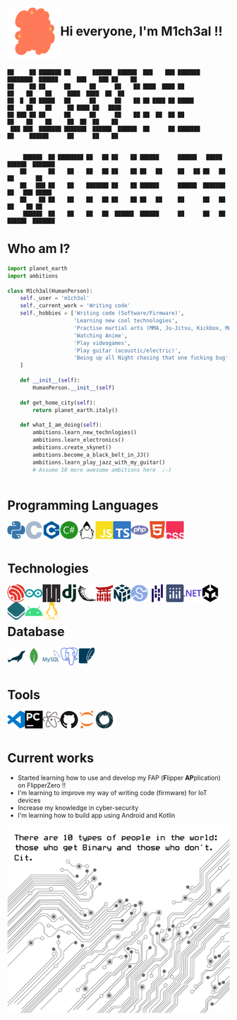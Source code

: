 <img width='120' align='left' src='https://github.com/m1ch3al/m1ch3al/blob/main/images/code.gif?raw=true'>

# Hi everyone, I'm M1ch3al !!  
<br><br>

```
██     ██ ███████ ██       ██████  ██████  ███    ███ ███████     ████████  ██████      ███    ███ ██    ██ 
██     ██ ██      ██      ██      ██    ██ ████  ████ ██             ██    ██    ██     ████  ████  ██  ██  
██  █  ██ █████   ██      ██      ██    ██ ██ ████ ██ █████          ██    ██    ██     ██ ████ ██   ████   
██ ███ ██ ██      ██      ██      ██    ██ ██  ██  ██ ██             ██    ██    ██     ██  ██  ██    ██    
 ███ ███  ███████ ███████  ██████  ██████  ██      ██ ███████        ██     ██████      ██      ██    ██    
                                                                                                            
                                                                                                            
     ██████  ██ ████████ ██   ██ ██    ██ ██████      ██████   █████   ██████  ███████                      
    ██       ██    ██    ██   ██ ██    ██ ██   ██     ██   ██ ██   ██ ██       ██                           
    ██   ███ ██    ██    ███████ ██    ██ ██████      ██████  ███████ ██   ███ █████                        
    ██    ██ ██    ██    ██   ██ ██    ██ ██   ██     ██      ██   ██ ██    ██ ██                           
     ██████  ██    ██    ██   ██  ██████  ██████      ██      ██   ██  ██████  ███████ 
```




# Who am I?
 ```python
import planet_earth
import ambitions

class M1ch3al(HumanPerson):
     self._user = 'm1ch3al'
     self._current_work = 'Writing code'
     self._hobbies = ['Writing code (Software/Firmware)',
                      'Learning new cool technologies',
                      'Practise martial arts (MMA, Ju-Jitsu, Kickbox, Muay-Thai, Krav Maga)',
                      'Watching Anime',
                      'Play videogames',
                      'Play guitar (acoustic/electric)',
                      'Being up all Night chasing that one fucking bug'
     ]
	
     def __init__(self):
         HumanPerson.__init__(self)
         
     def get_home_city(self):
         return planet_earth.italy()
	
     def what_I_am_doing(self):
         ambitions.learn_new_technlogies()
         ambitions.learn_electronics()
         ambitions.create_skynet()
         ambitions.become_a_black_belt_in_JJ()
         ambitions.learn_play_jazz_with_my_guitar()
         # Assume 10 more awesome ambitions here  ;-)
	
 ```
# Programming Languages
<img width='40' align='left' src='https://github.com/m1ch3al/m1ch3al/blob/main/images/langs/python.svg?raw=true'>
<img width='40' align='left' src='https://github.com/m1ch3al/m1ch3al/blob/main/images/langs/c.svg?raw=true'>
<img width='40' align='left' src='https://github.com/m1ch3al/m1ch3al/blob/main/images/langs/cplusplus.svg?raw=true'>
<img width='40' align='left' src='https://github.com/m1ch3al/m1ch3al/blob/main/images/langs/csharp.svg?raw=true'>
<img width='40' align='left' src='https://github.com/m1ch3al/m1ch3al/blob/main/images/langs/java_.svg?raw=true'>
<img width='40' align='left' src='https://github.com/m1ch3al/m1ch3al/blob/main/images/langs/javascript.svg?raw=true'>
<img width='40' align='left' src='https://github.com/m1ch3al/m1ch3al/blob/main/images/langs/typescript.svg?raw=true'>
<img width='40' align='left' src='https://github.com/m1ch3al/m1ch3al/blob/main/images/langs/php.svg?raw=true'>
<img width='40' align='left' src='https://github.com/m1ch3al/m1ch3al/blob/main/images/langs/html.svg?raw=true'>
<img width='40' align='left' src='https://github.com/m1ch3al/m1ch3al/blob/main/images/langs/css.svg?raw=true'>
<br><br><br>

# Technologies
<img width='40' align='left' src='https://github.com/m1ch3al/m1ch3al/blob/main/images/tech/expressif.svg?raw=true'>
<img width='40' align='left' src='https://github.com/m1ch3al/m1ch3al/blob/main/images/tech/arduino.svg?raw=true'>
<img width='40' align='left' src='https://github.com/m1ch3al/m1ch3al/blob/main/images/tech/micropython.svg?raw=true'>

<img width='40' align='left' src='https://github.com/m1ch3al/m1ch3al/blob/main/images/tech/django.svg?raw=true'>
<img width='40' align='left' src='https://github.com/m1ch3al/m1ch3al/blob/main/images/tech/flask.svg?raw=true'>
<img width='40' align='left' src='https://github.com/m1ch3al/m1ch3al/blob/main/images/tech/jinja.svg?raw=true'>
<img width='40' align='left' src='https://github.com/m1ch3al/m1ch3al/blob/main/images/tech/numpy.svg?raw=true'>
<img width='40' align='left' src='https://github.com/m1ch3al/m1ch3al/blob/main/images/tech/scipy.svg?raw=true'>
<img width='40' align='left' src='https://github.com/m1ch3al/m1ch3al/blob/main/images/tech/pandas.svg?raw=true'>
<img width='40' align='left' src='https://github.com/m1ch3al/m1ch3al/blob/main/images/tech/plotly.svg?raw=true'>

<img width='40' align='left' src='https://github.com/m1ch3al/m1ch3al/blob/main/images/tech/net.svg?raw=true'>
<img width='40' align='left' src='https://github.com/m1ch3al/m1ch3al/blob/main/images/tech/unity_black.svg?raw=true'>
<img width='40' align='left' src='https://github.com/m1ch3al/m1ch3al/blob/main/images/tech/openlayers.svg?raw=true'>

<img width='40' align='left' src='https://github.com/m1ch3al/m1ch3al/blob/main/images/tech/android.svg?raw=true'>
<img width='40' align='left' src='https://github.com/m1ch3al/m1ch3al/blob/main/images/tech/linux.svg?raw=true'>

<br><br><br>
# Database

<img width='40' align='left' src='https://github.com/m1ch3al/m1ch3al/blob/main/images/tech/mariadb.svg?raw=true'>
<img width='40' align='left' src='https://github.com/m1ch3al/m1ch3al/blob/main/images/tech/mongo.svg?raw=true'>
<img width='40' align='left' src='https://github.com/m1ch3al/m1ch3al/blob/main/images/tech/mysql.svg?raw=true'>
<img width='40' align='left' src='https://github.com/m1ch3al/m1ch3al/blob/main/images/tech/postgresql.svg?raw=true'>
<img width='40' align='left' src='https://github.com/m1ch3al/m1ch3al/blob/main/images/tech/sqlite.svg?raw=true'>

<br><br><br>
# Tools 
<img width='40' align='left' src='https://github.com/m1ch3al/m1ch3al/blob/main/images/tools/vscode.svg?raw=true'>
<img width='40' align='left' src='https://github.com/m1ch3al/m1ch3al/blob/main/images/tools/pycharm.svg?raw=true'>
<img width='40' align='left' src='https://github.com/m1ch3al/m1ch3al/blob/main/images/tools/atom.svg?raw=true'>
<img width='40' align='left' src='https://github.com/m1ch3al/m1ch3al/blob/main/images/tools/github.svg?raw=true'>
<img width='40' align='left' src='https://github.com/m1ch3al/m1ch3al/blob/main/images/tools/jupiter.svg?raw=true'>
<img width='40' align='left' src='https://github.com/m1ch3al/m1ch3al/blob/main/images/tools/pypy.svg?raw=true'>

<br><br><br>
# Current works
 * Started learning how to use and develop my FAP (**F**lipper **AP**plication) on FlipperZero !!
 * I'm learning to improve my way of writing code (firmware) for IoT devices
 * Increase my knowledge in cyber-security
 * I'm learning how to build app using Android and Kotlin

<img src='https://github.com/m1ch3al/m1ch3al/blob/main/images/circuit01.png?raw=true'>

 
